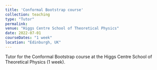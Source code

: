 ```yaml
---
title: 'Conformal Bootstrap course'
collection: teaching
type: "Tutor"
permalink: 
venue: "Higgs Centre School of Theoretical Physics"
date: 2022-07-01
courseDates: "1 week"
location: "Edinburgh, UK"
---
```

Tutor for the Conformal Bootstrap course at the Higgs Centre School of Theoretical Physics (1 week).
